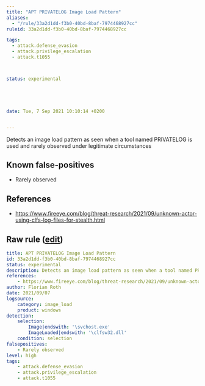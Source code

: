 ```yaml
---
title: "APT PRIVATELOG Image Load Pattern"
aliases:
  - "/rule/33a2d1dd-f3b0-40bd-8baf-7974468927cc"
ruleid: 33a2d1dd-f3b0-40bd-8baf-7974468927cc

tags:
  - attack.defense_evasion
  - attack.privilege_escalation
  - attack.t1055



status: experimental





date: Tue, 7 Sep 2021 10:10:14 +0200


---
```


Detects an image load pattern as seen when a tool named PRIVATELOG is used and rarely observed under legitimate circumstances

<!--more-->


## Known false-positives

* Rarely observed



## References

* https://www.fireeye.com/blog/threat-research/2021/09/unknown-actor-using-clfs-log-files-for-stealth.html


## Raw rule ([edit](https://github.com/SigmaHQ/sigma/edit/master/rules/windows/image_load/image_load_usp_svchost_clfsw32.yml))
```yaml
title: APT PRIVATELOG Image Load Pattern
id: 33a2d1dd-f3b0-40bd-8baf-7974468927cc
status: experimental
description: Detects an image load pattern as seen when a tool named PRIVATELOG is used and rarely observed under legitimate circumstances
references:
    - https://www.fireeye.com/blog/threat-research/2021/09/unknown-actor-using-clfs-log-files-for-stealth.html
author: Florian Roth
date: 2021/09/07
logsource:
    category: image_load
    product: windows
detection:
    selection:
        Image|endswith: '\svchost.exe'
        ImageLoaded|endswith: '\clfsw32.dll'
    condition: selection
falsepositives:
    - Rarely observed
level: high
tags:
    - attack.defense_evasion
    - attack.privilege_escalation
    - attack.t1055
```
